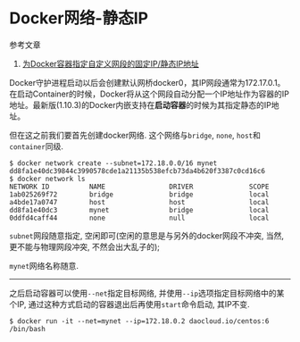 # Docker网络-静态IP

参考文章

1. [为Docker容器指定自定义网段的固定IP/静态IP地址](http://blog.csdn.net/gobitan/article/details/51104362)

Docker守护进程启动以后会创建默认网桥docker0，其IP网段通常为172.17.0.1。在启动Container的时候，Docker将从这个网段自动分配一个IP地址作为容器的IP地址。最新版(1.10.3)的Docker内嵌支持在**启动容器**的时候为其指定静态的IP地址。

但在这之前我们要首先创建docker网络. 这个网络与`bridge`, `none`, `host`和`container`同级.

```
$ docker network create --subnet=172.18.0.0/16 mynet
dd8fa1e40dc39844c3990578cde1a21135b538efcb73da4b620f3387c0cd16c6
$ docker network ls
NETWORK ID          NAME                DRIVER              SCOPE
1ab025269f72        bridge              bridge              local               
a4bde17a0747        host                host                local               
dd8fa1e40dc3        mynet               bridge              local               
0ddfd4caff44        none                null                local 
```

`subnet`网段随意指定, 空闲即可(空闲的意思是与另外的docker网段不冲突, 当然, 更不能与物理网段冲突, 不然会出大乱子的);

`mynet`网络名称随意.

------

之后启动容器可以使用`--net`指定目标网络, 并使用`--ip`选项指定目标网络中的某个IP, 通过这种方式启动的容器退出后再使用`start`命令启动, 其IP不变.

```
$ docker run -it --net=mynet --ip=172.18.0.2 daocloud.io/centos:6 /bin/bash
```